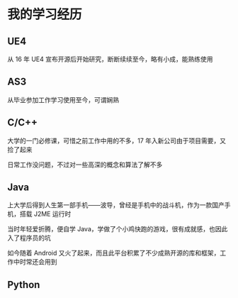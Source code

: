 ---
---
# 我的学习经历

## UE4

从 16 年 UE4 宣布开源后开始研究，断断续续至今，略有小成，能熟练使用

## AS3

从毕业参加工作学习使用至今，可谓娴熟

## C/C++

大学的一门必修课，可惜之前工作中用的不多，17 年入新公司由于项目需要，又捡了起来

日常工作没问题，不过对一些高深的概念和算法了解不多

## Java

上大学后得到人生第一部手机——波导，曾经是手机中的战斗机，作为一款国产手机，搭载 J2ME 运行时

当时年轻爱折腾，便自学 Java，学做了个小鸡快跑的游戏，很有成就感，也因此入了程序员的坑

如今随着 Android 又火了起来，而且此平台积累了不少成熟开源的库和框架，工作中时常还会用到

## Python

## 